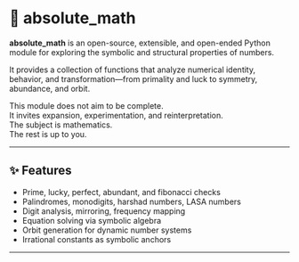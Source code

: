 # 🔢 absolute_math

**absolute_math** is an open-source, extensible, and open-ended Python module for exploring the symbolic and structural properties of numbers.

It provides a collection of functions that analyze numerical identity, behavior, and transformation—from primality and luck to symmetry, abundance, and orbit.

This module does not aim to be complete.  
It invites expansion, experimentation, and reinterpretation.  
The subject is mathematics.  
The rest is up to you.

---

## ✨ Features

- Prime, lucky, perfect, abundant, and fibonacci checks  
- Palindromes, monodigits, harshad numbers, LASA numbers  
- Digit analysis, mirroring, frequency mapping  
- Equation solving via symbolic algebra  
- Orbit generation for dynamic number systems  
- Irrational constants as symbolic anchors

---